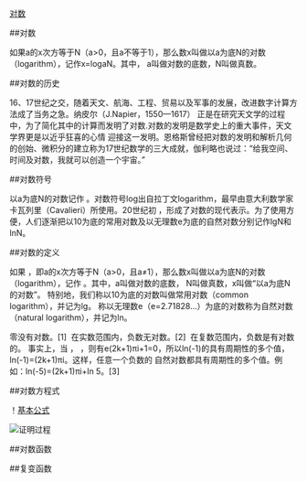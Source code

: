 [对数](http://baike.baidu.com/view/356.htm)

##对数 

如果a的x次方等于N（a>0，且a不等于1），那么数x叫做以a为底N的对数（logarithm），记作x=logaN。其中，
a叫做对数的底数，N叫做真数。

##对数的历史

 
16、17世纪之交，随着天文、航海、工程、贸易以及军事的发展，改进数字计算方法成了当务之急。纳皮尔（J.Napier，1550—1617）
正是在研究天文学的过程中，为了简化其中的计算而发明了对数.对数的发明是数学史上的重大事件，天文学界更是以近乎狂喜的心情
迎接这一发明。恩格斯曾经把对数的发明和解析几何的创始、微积分的建立称为17世纪数学的三大成就，伽利略也说过：“给我空间、
时间及对数，我就可以创造一个宇宙。”



##对数符号


以a为底N的对数记作  。对数符号log出自拉丁文logarithm，最早由意大利数学家卡瓦列里（Cavalieri）所使用。20世纪初
，形成了对数的现代表示。为了使用方便，人们逐渐把以10为底的常用对数及以无理数e为底的自然对数分别记作lgN和lnN。



##对数的定义

如果  ，即a的x次方等于N（a>0，且a≠1），那么数x叫做以a为底N的对数（logarithm），记作  。其中，a叫做对数的底数，
N叫做真数，x叫做“以a为底N的对数”。
特别地，我们称以10为底的对数叫做常用对数（common logarithm），并记为lg。
称以无理数e（e=2.71828...）为底的对数称为自然对数（natural logarithm），并记为ln。

零没有对数。[1]  
在实数范围内，负数无对数。[2]  在复数范围内，负数是有对数的。
事实上，当  ，  ，则有e(2k+1)πi+1=0，所以ln(-1)的具有周期性的多个值，ln(-1)=(2k+1)πi。这样，任意一个负数的
自然对数都具有周期性的多个值。例如：ln(-5)=(2k+1)πi+ln 5。[3]  



##对数方程式

！[基本公式]()
 
 
![证明过程]()
 

##对数函数


##复变函数
